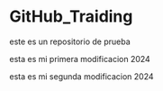 # GitHub_Traiding
este es un repositorio de prueba

esta es mi primera modificacion 2024

esta es mi segunda modificacion 2024
